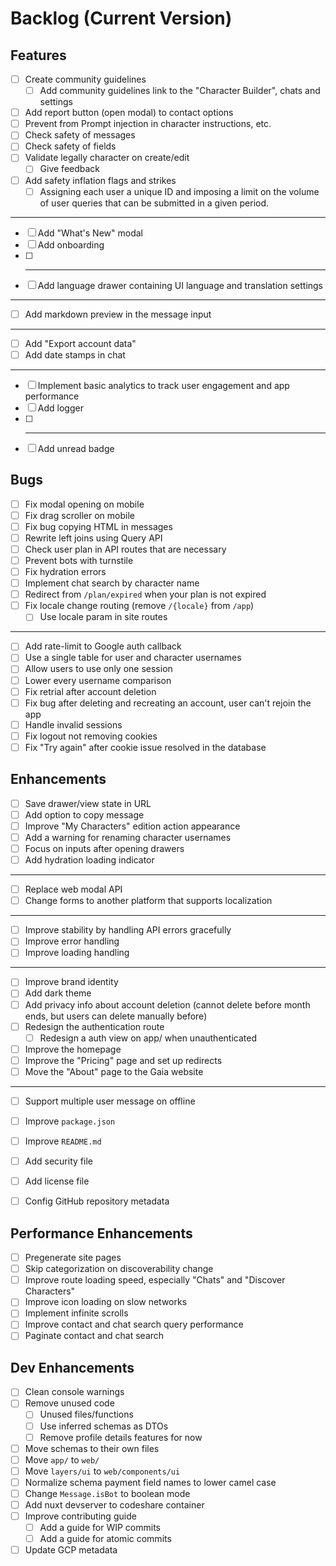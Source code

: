 # Backlog (Current Version)

## Features

- [ ] Create community guidelines
  - [ ] Add community guidelines link to the "Character Builder", chats and settings
- [ ] Add report button (open modal) to contact options
- [ ] Prevent from Prompt injection in character instructions, etc.
- [ ] Check safety of messages
- [ ] Check safety of fields
- [ ] Validate legally character on create/edit
  - [ ] Give feedback
- [ ] Add safety inflation flags and strikes
  - [ ] Assigning each user a unique ID and imposing a limit on the volume of user queries that can be submitted in a given period.
- ---
- [ ] Add "What's New" modal
- [ ] Add onboarding
- [ ] ---
- [ ] Add language drawer containing UI language and translation settings
- ---
- [ ] Add markdown preview in the message input
- ---
- [ ] Add "Export account data"
- [ ] Add date stamps in chat
- ---
- [ ] Implement basic analytics to track user engagement and app performance
- [ ] Add logger
- [ ] ---
- [ ] Add unread badge

## Bugs

- [ ] Fix modal opening on mobile
- [ ] Fix drag scroller on mobile
- [ ] Fix bug copying HTML in messages
- [ ] Rewrite left joins using Query API
- [ ] Check user plan in API routes that are necessary
- [ ] Prevent bots with turnstile
- [ ] Fix hydration errors
- [ ] Implement chat search by character name
- [ ] Redirect from `/plan/expired` when your plan is not expired
- [ ] Fix locale change routing (remove `/{locale}` from `/app`)
  - [ ] Use locale param in site routes
---
- [ ] Add rate-limit to Google auth callback
- [ ] Use a single table for user and character usernames
- [ ] Allow users to use only one session
- [ ] Lower every username comparison
- [ ] Fix retrial after account deletion
- [ ] Fix bug after deleting and recreating an account, user can't rejoin the app
- [ ] Handle invalid sessions
- [ ] Fix logout not removing cookies
- [ ] Fix "Try again" after cookie issue resolved in the database

## Enhancements

- [ ] Save drawer/view state in URL
- [ ] Add option to copy message
- [ ] Improve "My Characters" edition action appearance
- [ ] Add a warning for renaming character usernames
- [ ] Focus on inputs after opening drawers
- [ ] Add hydration loading indicator
- ---
- [ ] Replace web modal API
- [ ] Change forms to another platform that supports localization
- ---
- [ ] Improve stability by handling API errors gracefully
- [ ] Improve error handling
- [ ] Improve loading handling
- ---
- [ ] Improve brand identity
- [ ] Add dark theme
- [ ] Add privacy info about account deletion (cannot delete before month ends, but users can delete manually before)
- [ ] Redesign the authentication route
  - [ ] Redesign a auth view on app/ when unauthenticated
- [ ] Improve the homepage
- [ ] Improve the "Pricing" page and set up redirects
- [ ] Move the "About" page to the Gaia website
---
- [ ] Support multiple user message on offline

- [ ] Improve `package.json`
- [ ] Improve `README.md`
- [ ] Add security file
- [ ] Add license file
- [ ] Config GitHub repository metadata

## Performance Enhancements

- [ ] Pregenerate site pages
- [ ] Skip categorization on discoverability change
- [ ] Improve route loading speed, especially "Chats" and "Discover Characters"
- [ ] Improve icon loading on slow networks
- [ ] Implement infinite scrolls
- [ ] Improve contact and chat search query performance
- [ ] Paginate contact and chat search

## Dev Enhancements

- [ ] Clean console warnings
- [ ] Remove unused code
  - [ ] Unused files/functions
  - [ ] Use inferred schemas as DTOs
  - [ ] Remove profile details features for now
- [ ] Move schemas to their own files
- [ ] Move `app/` to `web/`
- [ ] Move `layers/ui` to `web/components/ui`
- [ ] Normalize schema payment field names to lower camel case
- [ ] Change `Message.isBot` to boolean mode
- [ ] Add nuxt devserver to codeshare container
- [ ] Improve contributing guide
  - [ ] Add a guide for WIP commits
  - [ ] Add a guide for atomic commits
- [ ] Update GCP metadata
